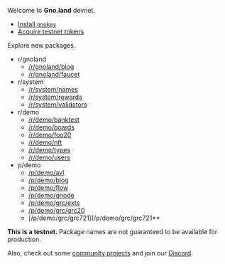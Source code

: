 Welcome to **Gno.land** devnet.

 * [Install `gnokey`](https://github.com/gnolang/gno/)
 * [Acquire testnet tokens](/faucet)

Explore new packages.

* r/gnoland
  * [/r/gnoland/blog](/r/gnoland/blog)
  * [/r/gnoland/faucet](/r/gnoland/faucet)
* r/system
  * [/r/system/names](/r/system/names)
  * [/r/system/rewards](/r/system/rewards)
  * [/r/system/validators](/r/system/validators)
* r/demo
  * [/r/demo/banktest](/r/demo/banktest)
  * [/r/demo/boards](/r/demo/boards)
  * [/r/demo/foo20](/r/demo/foo20)
  * [/r/demo/nft](/r/demo/nft)
  * [/r/demo/types](/r/demo/types)
  * [/r/demo/users](/r/demo/users)
* p/demo
  * [/p/demo/avl](/p/demo/avl)
  * [/p/demo/blog](/p/demo/blog)
  * [/p/demo/flow](/p/demo/flow)
  * [/p/demo/gnode](/p/demo/gnode)
  * [/p/demo/grc/exts](/p/demo/grc/exts)
  * [/p/demo/grc/grc20](/p/demo/grc/grc20)
  * [/p/demo/grc/grc721](/p/demo/grc/grc721**

**This is a testnet.**
Package names are not guaranteed to be available for production.

Also, check out some [community projects](https://github.com/gnolang/awesome-gno)
and join our [Discord](https://discord.gg/tF2X8M6cVj).
